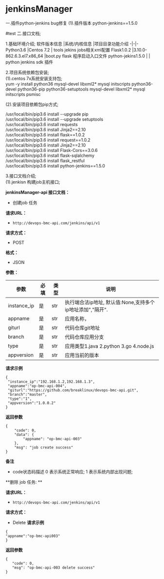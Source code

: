 # jenkinsManager
一.插件python-jenkins bug修复
(1).插件版本 python-jenkins==1.5.0
               
#test 
二.接口文档;

1.基础环境介绍;
   软件版本信息  |系统/内核信息 |项目目录功能介绍
  -|-|-
  Python3.6     |Centos 7.2 | tools jekins jobs相关xml配置
  Flask1.0.2    |3.10.0-862.6.3.el7.x86_64  |boot.py flask 程序启动入口文件
  python-jekins1.5.0   |           | python jenkins sdk 插件


2.项目系统依赖包安装;  
  (1).centos 7x系统安装支持包;  
   yum -y install python36 mysql-devel libxml2* mysql initscripts python36-devel python36-pip python36-setuptools mysql-devel libxml2*      mysql initscripts psmisc  
   
   
   (2).安装项目依赖包pip方式;  
   
   /usr/local/bin/pip3.6 install --upgrade pip  
   /usr/local/bin/pip3.6 install --upgrade setuptools  
   /usr/local/bin/pip3.6 install requests  
   /usr/local/bin/pip3.6 install Jinja2==2.10  
   /usr/local/bin/pip3.6 install flask==1.0.2  
    /usr/local/bin/pip3.6 install request==1.0.2  
    /usr/local/bin/pip3.6 install Jinja2==2.10  
    /usr/local/bin/pip3.6 install Flask-Cors==3.0.6  
    /usr/local/bin/pip3.6 install flask-sqlalchemy  
    /usr/local/bin/pip3.6 install flask_restful  
    /usr/local/bin/pip3.6 install  python-jenkins==1.5.0
    
3.接口文档介绍;  
(1).jenkisn 构建job主机接口;  

**jenkinsManager-api 接口文档：** 

- 创建job 任务

**请求URL：** 
- ` http://devops-bmc-api.com/jenkins/api/v1 `
  
**请求方式：**
- POST  

**格式：**  
- JSON  

**参数：** 

|参数   |必填   |类型   |说明   |
| ------------  | ------------ | ------------ | ------------ |
| instance_ip    |是   |str   |执行端合法ip地址, 默认值:None,支持多个ip地址添加","隔开".
| appname       |是   |str    |应用名称，
| giturl        |是   |str    |代码仓库git地址
| branch        |是   |str    |代码仓库应用分支
| type          |是   |str    |应用类型1.java 2.python 3.go 4.node.js
| appversion    |是   |str    |应用当前的版本
 **请求示例**
```
{
 "instance_ip":"192.168.1.2,192.168.1.3",  	 
 "appname":"op-bmc-api-004",
 "giturl":"https://github.com/breaklinux/devops-bmc-api.git",
 "branch":"master",
 "type":"1",
 "appversion":"1.0.0.2"
}
```
 **返回参数**
```
{
    "code": 0,
    "data": {
        "appname": "op-bmc-api-003"
    },
    "msg": "job create success"
}
```

 **备注** 

- code状态码描述
  0 表示系统正常响应;
  1 表示系统内部出现问题;  
 
**删除 job 任务: **

**请求URL：** 
- `http://devops-bmc-api.com/jenkins/api/v1 `
  
**请求方式：**
- Delete 
 **请求示例**
 ```
{
 "appname":"op-bmc-api003"
 }
```
 **返回参数**
 ```
{
    "code": 0,
    "msg": "op-bmc-api-003 delete success"
}
```
